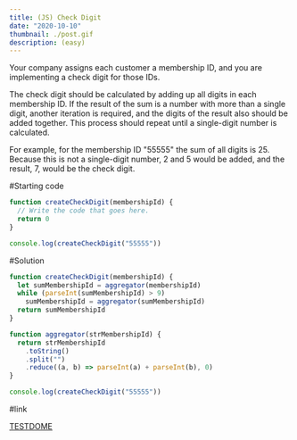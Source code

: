 ```yaml
---
title: (JS) Check Digit
date: "2020-10-10"
thumbnail: ./post.gif
description: (easy)
---
```


Your company assigns each customer a membership ID, and you are implementing a check digit for those IDs.

The check digit should be calculated by adding up all digits in each membership ID. If the result of the sum is a number with more than a single digit, another iteration is required, and the digits of the result also should be added together. This process should repeat until a single-digit number is calculated.

For example, for the membership ID "55555" the sum of all digits is 25. Because this is not a single-digit number, 2 and 5 would be added, and the result, 7, would be the check digit.

#Starting code

```js
function createCheckDigit(membershipId) {
  // Write the code that goes here.
  return 0
}

console.log(createCheckDigit("55555"))
```

#Solution

```js
function createCheckDigit(membershipId) {
  let sumMembershipId = aggregator(membershipId)
  while (parseInt(sumMembershipId) > 9)
    sumMembershipId = aggregator(sumMembershipId)
  return sumMembershipId
}

function aggregator(strMembershipId) {
  return strMembershipId
    .toString()
    .split("")
    .reduce((a, b) => parseInt(a) + parseInt(b), 0)
}

console.log(createCheckDigit("55555"))
```

#link

[TESTDOME](https://www.testdome.com/questions/javascript/check-digit/30696?visibility=3&skillId=2&orderBy=Difficulty)
